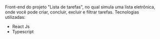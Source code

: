 Front-end do projeto "Lista de tarefas", no qual simula uma lista eletrônica, onde você pode criar, concluir, excluir e filtrar tarefas. 
Tecnologias utilizadas:

- React Js
- Typescript


